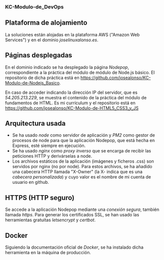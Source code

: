 ### KC-Modulo-de_DevOps

## Plataforma de alojamiento

La soluciones están alojadas en la plataforma AWS ("Amazon Web Services") y en el dominio *joselinuxalonso.es*. 

## Páginas desplegadas

En el dominio indicado se ha desplegado la página *Nodepop*, correspondiente a la práctica del módulo de módulo de Node.js básico. El repositorio de dicha práctica está en https://github.com/josealonso/KC-Modulo-de-Nodejs_Basico.

En caso de acceder indicando la dirección IP del servidor, que es *54.205.213.229*, se muestra el contenido de la práctica del módulo de fundamentos de HTML. Es mi currículum y el repositorio está en https://github.com/josealonso/KC-Modulo-de-HTML5_CSS3_y_JS 

## Arquitectura usada

- Se ha usado *node* como servidor de aplicación y *PM2* como gestor de procesos de node para que la aplicación Nodepop, que está hecha en Express, esté siempre  en ejecución. 
- Se ha usado *nginx* como *proxy inverso* que se encarga de recibir las peticiones HTTP y derivárselas a node.
- Los archivos estáticos de la aplicación (imágenes y ficheros .css) son servidos por nginx (no por node). Para estos archivos, se ha añadido una cabecera HTTP llamada "X-Owner" (la X- indica que es una *cabecera personalizada*) y cuyo valor es el nombre de mi cuenta de usuario en github.

## HTTPS (HTTP seguro)

Se accede a la aplicación Nodepop mediante una *conexión segura*, también llamada *https*.
Para generar los certificados SSL, se han usado las herramientas gratuitas *letsencrypt* y *certbot*.

## Docker

Siguiendo la documentación oficial de *Docker*, se ha instalado dicha herramienta en la máquina de producción.

